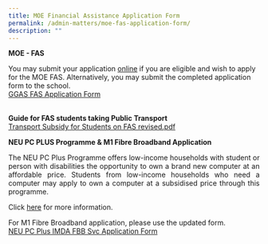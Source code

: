 ```yaml
---
title: MOE Financial Assistance Application Form
permalink: /admin-matters/moe-fas-application-form/
description: ""
---
```

**MOE - FAS**

You may submit your application [online](https://go.gov.sg/moe-efas) if you are eligible and wish to apply for the MOE FAS. Alternatively, you may submit the completed application form to the school. <br>
[GGAS FAS Application Form](https://drive.google.com/file/d/13N4_IUUR2X5aFFaxuxt38sAkzhHfu3hG/view?usp=sharing)  
<br>

**Guide for FAS students taking Public Transport**
<br>
[Transport Subsidy for Students on FAS revised.pdf](https://drive.google.com/file/d/1ENRKMYy4HwOMs576Q3GJpi1Aa4b-NEWn/view?usp=sharing)

**NEU PC PLUS Programme & M1 Fibre Broadband Application**<br>

<p align="justify">
The NEU PC Plus Programme offers low-income households with student or person with disabilities the opportunity to own a brand new computer at an affordable price. Students from low-income households who need a computer may apply to own a computer at a subsidised price through this programme.
</p>

Click [here](https://www.imda.gov.sg/neupc) for more information. <br>

For M1 Fibre Broadband application, please use the updated form. <br>
[NEU PC Plus IMDA FBB Svc Application Form](https://drive.google.com/file/d/1ai2gNc-HHmk75xfIdt5PkNZuTL0wMZYF/view?usp=sharing)
